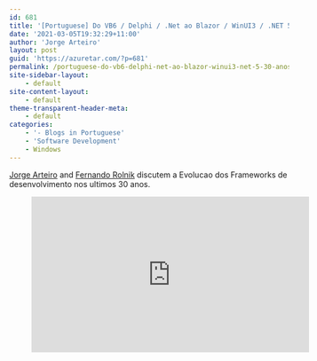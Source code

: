 ```yaml
---
id: 681
title: '[Portuguese] Do VB6 / Delphi / .Net ao Blazor / WinUI3 / .NET 5 30 anos de Evolucao'
date: '2021-03-05T19:32:29+11:00'
author: 'Jorge Arteiro'
layout: post
guid: 'https://azuretar.com/?p=681'
permalink: /portuguese-do-vb6-delphi-net-ao-blazor-winui3-net-5-30-anos-de-evolucao/
site-sidebar-layout:
    - default
site-content-layout:
    - default
theme-transparent-header-meta:
    - default
categories:
    - '- Blogs in Portuguese'
    - 'Software Development'
    - Windows
---
```


[Jorge Arteiro](https://twitter.com/JorgeArteiro) and [Fernando Rolnik](https://twitter.com/fernandorolnik) discutem a Evolucao dos Frameworks de desenvolvimento nos ultimos 30 anos.

<div class="wp-block-group is-layout-flow wp-block-group-is-layout-flow"><div class="wp-block-group__inner-container"><div class="wp-block-columns is-layout-flex wp-container-core-columns-is-layout-1 wp-block-columns-is-layout-flex"><div class="wp-block-column is-layout-flow wp-block-column-is-layout-flow" style="flex-basis:33.33%"><figure class="wp-block-embed is-type-video is-provider-youtube wp-block-embed-youtube wp-embed-aspect-16-9 wp-has-aspect-ratio"><div class="wp-block-embed__wrapper"><div class="ast-oembed-container " style="height: 100%;"><iframe allow="accelerometer; autoplay; clipboard-write; encrypted-media; gyroscope; picture-in-picture; web-share" allowfullscreen="" frameborder="0" height="281" loading="lazy" referrerpolicy="strict-origin-when-cross-origin" src="https://www.youtube.com/embed/anthdggT-g8?feature=oembed" title="Do VB6 / Delphi / .Net ao Blazor / WinUI3 / .NET 5 30 anos de Evolucao em Português" width="500"></iframe></div></div></figure></div><div class="wp-block-column is-layout-flow wp-block-column-is-layout-flow" style="flex-basis:66.66%">- Visual Basic 6
- Delphi Pascal
- dotnet C# and VB.Net
- WCF
- WPF
- Win Forms
- Xamarin
- Asp.net
- dotnet Core
- Net 5
- Blazor
- WebAssembly
- Razor Pages

</div></div></div></div>#### **Follow us on Twitter**

[@azuretar](https://twitter.com/azuretar)[ ](https://twitter.com/drii_cavalcanti)[@JorgeArteiro](https://twitter.com/JorgeArteiro) [@FernandoRolnik](https://twitter.com/fernandorolnik)

Subscribe the [Azuretar YouTube Channel](https://www.youtube.com/channel/UC3FS96NUdoR3DwkaDwiLdRw)